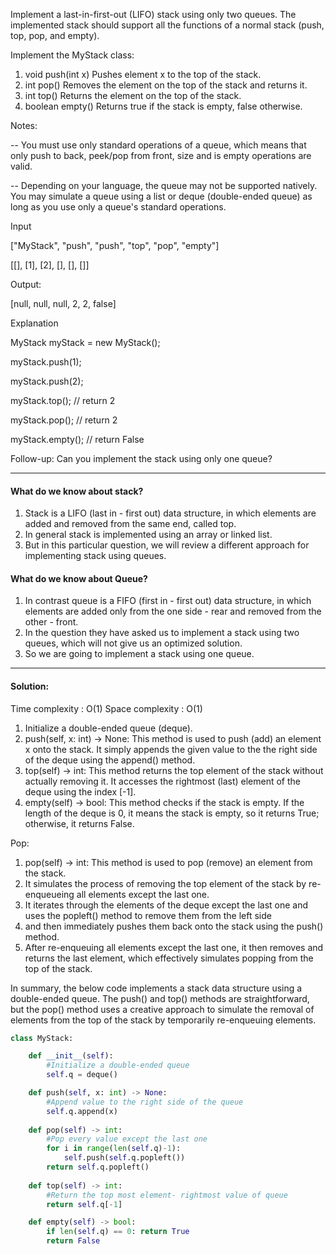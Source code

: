 Implement a last-in-first-out (LIFO) stack using only two queues. The implemented stack should support all the functions of a normal stack (push, top, pop, and empty).

Implement the MyStack class:

1. void push(int x) Pushes element x to the top of the stack.
2. int pop() Removes the element on the top of the stack and returns it.
3. int top() Returns the element on the top of the stack.
4. boolean empty() Returns true if the stack is empty, false otherwise.

Notes:

-- You must use only standard operations of a queue, which means that only push to back, peek/pop from front, size and is empty operations are valid.

-- Depending on your language, the queue may not be supported natively. You may simulate a queue using a list or deque (double-ended queue) as long as you use 
   only a queue's standard operations.

Input

["MyStack", "push", "push", "top", "pop", "empty"]

[[], [1], [2], [], [], []]

Output:

[null, null, null, 2, 2, false]

Explanation

MyStack myStack = new MyStack();

myStack.push(1);

myStack.push(2);

myStack.top(); // return 2

myStack.pop(); // return 2

myStack.empty(); // return False

Follow-up: Can you implement the stack using only one queue?
_________________________________________________________________________________________________

#### What do we know about stack?

1. Stack is a LIFO (last in - first out) data structure, in which elements are added and removed from the same end, called top.
2. In general stack is implemented using an array or linked list.
3. But in this particular question, we will review a different approach for implementing stack using queues.

#### What do we know about Queue?

1. In contrast queue is a FIFO (first in - first out) data structure, in which elements are added only from the one side - rear
   and removed from the other - front.
2. In the question they have asked us to implement a stack using two queues, which will not give us an optimized solution.
3. So we are going to implement a stack using one queue.
__________________________________________________________________________________________________________

#### Solution:

Time complexity : O(1)
Space complexity : O(1)

1. Initialize a double-ended queue (deque).
2. push(self, x: int) -> None: This method is used to push (add) an element x onto the stack. It simply appends the given value to the
   the right side of the deque using the append() method.
3. top(self) -> int: This method returns the top element of the stack without actually removing it. It accesses the rightmost (last) element
   of the deque using the index [-1].
4. empty(self) -> bool: This method checks if the stack is empty. If the length of the deque is 0, it means the stack is empty, so it returns
   True; otherwise, it returns False.

Pop: 
1. pop(self) -> int: This method is used to pop (remove) an element from the stack.
2. It simulates the process of removing the top element of the stack by re-enqueueing all elements except the last one.
3.  It iterates through the elements of the deque except the last one and uses the popleft() method to remove them from the left side
4.  and then immediately pushes them back onto the stack using the push() method.
5.  After re-enqueuing all elements except the last one, it then removes and returns the last element, which effectively simulates popping
    from the top of the stack.

In summary, the below code implements a stack data structure using a double-ended queue. The push() and top() methods are straightforward, but the 
pop() method uses a creative approach to simulate the removal of elements from the top of the stack by temporarily re-enqueuing elements.

```python
class MyStack:

    def __init__(self):
        #Initialize a double-ended queue
        self.q = deque()

    def push(self, x: int) -> None:
        #Append value to the right side of the queue
        self.q.append(x)
        
    def pop(self) -> int:
        #Pop every value except the last one
        for i in range(len(self.q)-1):
            self.push(self.q.popleft())
        return self.q.popleft()
        
    def top(self) -> int:
        #Return the top most element- rightmost value of queue
        return self.q[-1]

    def empty(self) -> bool:
        if len(self.q) == 0: return True
        return False
```

 
